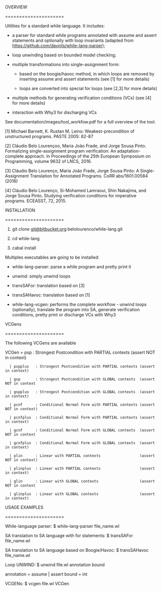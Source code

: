 OVERVIEW

=====================


Utilities for a standard while language. It includes:

- a parser for standard while programs annotated with assume and
  assert statements and optionally with loop invariants (adapted from
  https://github.com/davnils/while-lang-parser);

- loop unwinding based on bounded model checking;

- multiple transformations into single-assignment form:
    
    - based on the boogie/havoc method, in which loops are removed by
      inserting assume and assert statements (see [1] for more details)

    - loops are converted into special for loops (see [2,3] for more
      details)

- multiple methods for generating verification conditions (VCs) (see
  [4] for more details)

- interaction with Why3 for discharging VCs


See documentation/images/tool_workfow.pdf for a full overview of the
tool.


[1] Michael Barnett, K. Rustan M. Leino: Weakest-precondition of
    unstructured programs. PASTE 2005: 82-87

[2] Cláudio Belo Lourençoo, Maria João Frade, and Jorge Sousa Pinto.
    Formalizing single-assignment program verification: An adaptation-
    complete approach. In Proceedings of the 25th European Symposium
    on Programming, volume 9632 of LNCS, 2016.

[3] Cláudio Belo Lourenço, Maria João Frade, Jorge Sousa Pinto: A
    Single-Assignment Translation for Annotated Programs. CoRR
    abs/1601.00584 (2016)

[4] Cláudio Belo Lourenço, Si-Mohamed Lamraoui, Shin Nakajima, and
    Jorge Sousa Pinto. Studying verification conditions for imperative
    programs. ECEASST, 72, 2015.


INSTALLATION

=====================

1. git clone git@bitbucket.org:belolourenco/while-lang.git

2. cd while-lang

3. cabal install


Multiples executables are going to be installed:

- while-lang-parser: parse a while program and pretty print it

- unwind: simply unwind loops

- transSAFor: translation based on [3]

- transSAHavoc: translation based on [1]

- while-lang-vcgen: performs the complete workflow - unwind loops
  (optionally), translate the program into SA, generate verification
  conditions, pretty print or discharge VCs with Why3


VCGens

=====================

The following VCGens are available

VCGen = psp       : Strongest Postcondition with PARTIAL contexts (assert NOT in context)

      | pspplus   : Strongest Postcondition with PARTIAL contexts (assert in context)

      | gsp       : Strongest Postcondition with GLOBAL contexts  (assert NOT in context

      | gspplus   : Strongest Postcondition with GLOBAL contexts  (assert in context)

      | pcnf      : Conditional Normal Form with PARTIAL contexts (assert NOT in context)

      | pcnfplus  : Conditional Normal Form with PARTIAL contexts (assert in context)

      | gcnf      : Conditional Normal Form with GLOBAL contexts  (assert NOT in context

      | gcnfplus  : Conditional Normal Form with GLOBAL contexts  (assert in context)

      | plin      : Linear with PARTIAL contexts                  (assert NOT in context)

      | plinplus  : Linear with PARTIAL contexts                  (assert in context)

      | glin      : Linear with GLOBAL contexts                   (assert NOT in context

      | glinplus  : Linear with GLOBAL contexts                   (assert in context)


USAGE EXAMPLES

=====================

While-language parser: $ while-lang-parser file_name.wl

SA translation to SA language with for statements: $ transSAFor file_name.wl

SA translation to SA language based on Boogie/Havoc: $ transSAHavoc file_name.wl

Loop UNWIND: $ unwind file.wl annotation bound

annotation  = assume | assert
bound       = int

VCGENs: $ vcgen file.wl VCGen
